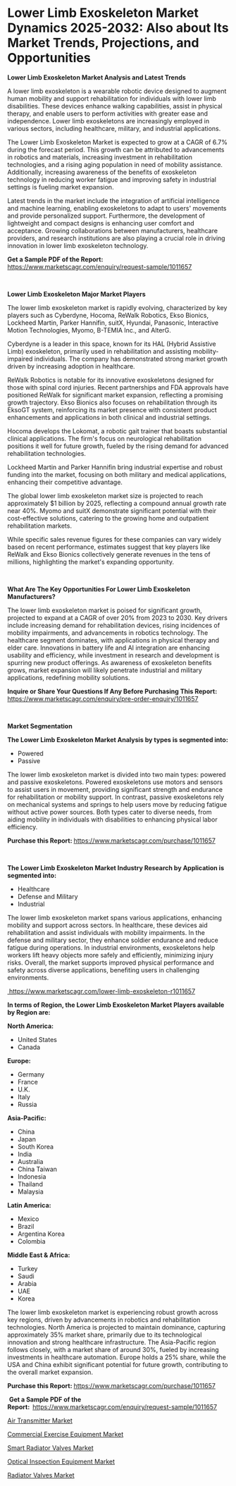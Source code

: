 <p><h1>Lower Limb Exoskeleton Market Dynamics 2025-2032: Also about Its Market Trends, Projections, and Opportunities</h1></p><p><strong>Lower Limb Exoskeleton Market Analysis and Latest Trends</strong></p>
<p><p>A lower limb exoskeleton is a wearable robotic device designed to augment human mobility and support rehabilitation for individuals with lower limb disabilities. These devices enhance walking capabilities, assist in physical therapy, and enable users to perform activities with greater ease and independence. Lower limb exoskeletons are increasingly employed in various sectors, including healthcare, military, and industrial applications.</p><p>The Lower Limb Exoskeleton Market is expected to grow at a CAGR of 6.7% during the forecast period. This growth can be attributed to advancements in robotics and materials, increasing investment in rehabilitation technologies, and a rising aging population in need of mobility assistance. Additionally, increasing awareness of the benefits of exoskeleton technology in reducing worker fatigue and improving safety in industrial settings is fueling market expansion. </p><p>Latest trends in the market include the integration of artificial intelligence and machine learning, enabling exoskeletons to adapt to users' movements and provide personalized support. Furthermore, the development of lightweight and compact designs is enhancing user comfort and acceptance. Growing collaborations between manufacturers, healthcare providers, and research institutions are also playing a crucial role in driving innovation in lower limb exoskeleton technology.</p></p>
<p><strong>Get a Sample PDF of the Report:&nbsp;</strong> <a href="https://www.marketscagr.com/enquiry/request-sample/1011657?utm_campaign=1848&utm_medium=2&utm_source=Github&utm_content=ia&utm_term=11042025&utm_id=lower-limb-exoskeleton">https://www.marketscagr.com/enquiry/request-sample/1011657</a></p>
<p>&nbsp;</p>
<p><strong>Lower Limb Exoskeleton Major Market Players</strong></p>
<p><p>The lower limb exoskeleton market is rapidly evolving, characterized by key players such as Cyberdyne, Hocoma, ReWalk Robotics, Ekso Bionics, Lockheed Martin, Parker Hannifin, suitX, Hyundai, Panasonic, Interactive Motion Technologies, Myomo, B-TEMIA Inc., and AlterG. </p><p>Cyberdyne is a leader in this space, known for its HAL (Hybrid Assistive Limb) exoskeleton, primarily used in rehabilitation and assisting mobility-impaired individuals. The company has demonstrated strong market growth driven by increasing adoption in healthcare. </p><p>ReWalk Robotics is notable for its innovative exoskeletons designed for those with spinal cord injuries. Recent partnerships and FDA approvals have positioned ReWalk for significant market expansion, reflecting a promising growth trajectory. Ekso Bionics also focuses on rehabilitation through its EksoGT system, reinforcing its market presence with consistent product enhancements and applications in both clinical and industrial settings.</p><p>Hocoma develops the Lokomat, a robotic gait trainer that boasts substantial clinical applications. The firm's focus on neurological rehabilitation positions it well for future growth, fueled by the rising demand for advanced rehabilitation technologies.</p><p>Lockheed Martin and Parker Hannifin bring industrial expertise and robust funding into the market, focusing on both military and medical applications, enhancing their competitive advantage.</p><p>The global lower limb exoskeleton market size is projected to reach approximately $1 billion by 2025, reflecting a compound annual growth rate near 40%. Myomo and suitX demonstrate significant potential with their cost-effective solutions, catering to the growing home and outpatient rehabilitation markets.</p><p>While specific sales revenue figures for these companies can vary widely based on recent performance, estimates suggest that key players like ReWalk and Ekso Bionics collectively generate revenues in the tens of millions, highlighting the market's expanding opportunity.</p></p>
<p>&nbsp;</p>
<p><strong>What Are The Key Opportunities For Lower Limb Exoskeleton Manufacturers?</strong></p>
<p><p>The lower limb exoskeleton market is poised for significant growth, projected to expand at a CAGR of over 20% from 2023 to 2030. Key drivers include increasing demand for rehabilitation devices, rising incidences of mobility impairments, and advancements in robotics technology. The healthcare segment dominates, with applications in physical therapy and elder care. Innovations in battery life and AI integration are enhancing usability and efficiency, while investment in research and development is spurring new product offerings. As awareness of exoskeleton benefits grows, market expansion will likely penetrate industrial and military applications, redefining mobility solutions.</p></p>
<p><strong>Inquire or Share Your Questions If Any Before Purchasing This Report:</strong> <a href="https://www.marketscagr.com/enquiry/pre-order-enquiry/1011657?utm_campaign=1848&utm_medium=2&utm_source=Github&utm_content=ia&utm_term=11042025&utm_id=lower-limb-exoskeleton">https://www.marketscagr.com/enquiry/pre-order-enquiry/1011657</a></p>
<p>&nbsp;</p>
<p><strong>Market Segmentation</strong></p>
<p><strong>The Lower Limb Exoskeleton Market Analysis by types is segmented into:</strong></p>
<p><ul><li>Powered</li><li>Passive</li></ul></p>
<p><p>The lower limb exoskeleton market is divided into two main types: powered and passive exoskeletons. Powered exoskeletons use motors and sensors to assist users in movement, providing significant strength and endurance for rehabilitation or mobility support. In contrast, passive exoskeletons rely on mechanical systems and springs to help users move by reducing fatigue without active power sources. Both types cater to diverse needs, from aiding mobility in individuals with disabilities to enhancing physical labor efficiency.</p></p>
<p><strong>Purchase this Report:&nbsp;</strong><a href="https://www.marketscagr.com/purchase/1011657?utm_campaign=1848&utm_medium=2&utm_source=Github&utm_content=ia&utm_term=11042025&utm_id=lower-limb-exoskeleton">https://www.marketscagr.com/purchase/1011657</a></p>
<p>&nbsp;</p>
<p><strong>The Lower Limb Exoskeleton Market Industry Research by Application is segmented into:</strong></p>
<p><ul><li>Healthcare</li><li>Defense and Military</li><li>Industrial</li></ul></p>
<p><p>The lower limb exoskeleton market spans various applications, enhancing mobility and support across sectors. In healthcare, these devices aid rehabilitation and assist individuals with mobility impairments. In the defense and military sector, they enhance soldier endurance and reduce fatigue during operations. In industrial environments, exoskeletons help workers lift heavy objects more safely and efficiently, minimizing injury risks. Overall, the market supports improved physical performance and safety across diverse applications, benefiting users in challenging environments.</p></p>
<p><a href="https://www.marketscagr.com/lower-limb-exoskeleton-r1011657?utm_campaign=1848&utm_medium=2&utm_source=Github&utm_content=ia&utm_term=11042025&utm_id=lower-limb-exoskeleton">&nbsp;https://www.marketscagr.com/lower-limb-exoskeleton-r1011657</a></p>
<p><strong>In terms of Region, the Lower Limb Exoskeleton Market Players available by Region are:</strong></p>
<p>
    <p> <strong> North America: </strong>
        <ul>
            <li>United States</li>
            <li>Canada</li>
        </ul>
        </p> 
    <p> <strong> Europe: </strong>
        <ul>
            <li>Germany</li>
            <li>France</li>
            <li>U.K.</li>
            <li>Italy</li>
            <li>Russia</li>
        </ul>
        </p> 
    <p> <strong> Asia-Pacific: </strong>
        <ul>
            <li>China</li>
            <li>Japan</li>
            <li>South Korea</li>
            <li>India</li>
            <li>Australia</li>
            <li>China Taiwan</li>
            <li>Indonesia</li>
            <li>Thailand</li>
            <li>Malaysia</li>
        </ul>
        </p> 
    <p> <strong> Latin America: </strong>
        <ul>
            <li>Mexico</li>
            <li>Brazil</li>
            <li>Argentina Korea</li>
            <li>Colombia</li>
        </ul>
        </p> 
    <p> <strong> Middle East & Africa: </strong>
        <ul>
            <li>Turkey</li>
            <li>Saudi</li>
            <li>Arabia</li>
            <li>UAE</li>
            <li>Korea</li>
        </ul>
    </p>
    </p>
<p><p>The lower limb exoskeleton market is experiencing robust growth across key regions, driven by advancements in robotics and rehabilitation technologies. North America is projected to maintain dominance, capturing approximately 35% market share, primarily due to its technological innovation and strong healthcare infrastructure. The Asia-Pacific region follows closely, with a market share of around 30%, fueled by increasing investments in healthcare automation. Europe holds a 25% share, while the USA and China exhibit significant potential for future growth, contributing to the overall market expansion.</p></p>
<p><strong>Purchase this Report: </strong><a href="https://www.marketscagr.com/purchase/1011657?utm_campaign=1848&utm_medium=2&utm_source=Github&utm_content=ia&utm_term=11042025&utm_id=lower-limb-exoskeleton">https://www.marketscagr.com/purchase/1011657</a></p>
<p>&nbsp;<strong>Get a Sample PDF of the Report:&nbsp;&nbsp;</strong><a href="https://www.marketscagr.com/enquiry/request-sample/1011657?utm_campaign=1848&utm_medium=2&utm_source=Github&utm_content=ia&utm_term=11042025&utm_id=lower-limb-exoskeleton">https://www.marketscagr.com/enquiry/request-sample/1011657</a></p>
<p><strong></strong></p>
<p><p><a href="https://github.com/hatlepigna2s/Market-Research-Report-List-1/blob/main/air-transmitter-market.md?utm_campaign=1848&utm_medium=2&utm_source=Github&utm_content=ia&utm_term=11042025&utm_id=lower-limb-exoskeleton">Air Transmitter Market</a></p><p><a href="https://github.com/sulvantomppa/Market-Research-Report-List-1/blob/main/commercial-exercise-equipment-market.md?utm_campaign=1848&utm_medium=2&utm_source=Github&utm_content=ia&utm_term=11042025&utm_id=lower-limb-exoskeleton">Commercial Exercise Equipment Market</a></p><p><a href="https://github.com/snapetylerho/Market-Research-Report-List-1/blob/main/smart-radiator-valves-market.md?utm_campaign=1848&utm_medium=2&utm_source=Github&utm_content=ia&utm_term=11042025&utm_id=lower-limb-exoskeleton">Smart Radiator Valves Market</a></p><p><a href="https://github.com/stunzkocotpv/Market-Research-Report-List-1/blob/main/optical-inspection-equipment-market.md?utm_campaign=1848&utm_medium=2&utm_source=Github&utm_content=ia&utm_term=11042025&utm_id=lower-limb-exoskeleton">Optical Inspection Equipment Market</a></p><p><a href="https://github.com/iwanesucices/Market-Research-Report-List-1/blob/main/radiator-valves-market.md?utm_campaign=1848&utm_medium=2&utm_source=Github&utm_content=ia&utm_term=11042025&utm_id=lower-limb-exoskeleton">Radiator Valves Market</a></p></p>